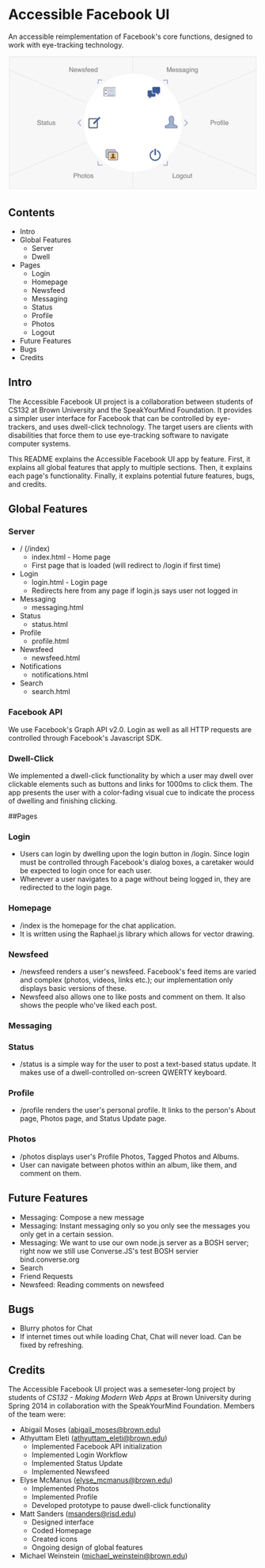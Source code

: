 Accessible Facebook UI
====================

An accessible reimplementation of Facebook's core functions, designed to work with eye-tracking technology.

![Accessible Facebook UI Homepage](screenshot_homepage.png "Accessible Facebook UI Homepage")

## Contents
- Intro
- Global Features
	- Server
	- Dwell
- Pages	
	- Login
	- Homepage
	- Newsfeed
	- Messaging
	- Status
	- Profile
	- Photos
	- Logout
- Future Features
- Bugs
- Credits

## Intro
The Accessible Facebook UI project is a collaboration between students of CS132 at Brown University and the SpeakYourMind Foundation. It provides a simpler user interface for Facebook that can be controlled by eye-trackers, and uses dwell-click technology. The target users are clients with disabilities that force them to use eye-tracking software to navigate computer systems.

This README explains the Accessible Facebook UI app by feature. First, it explains all global features that apply to multiple sections. Then, it explains each page's functionality. Finally, it explains potential future features, bugs, and credits.

## Global Features

### Server

- / (/index)
	- index.html - Home page
	- First page that is loaded (will redirect to /login if first time)
- Login
	- login.html - Login page
	- Redirects here from any page if login.js says user not logged in
- Messaging
	- messaging.html
- Status
	- status.html
- Profile
	- profile.html
- Newsfeed
	- newsfeed.html
- Notifications
	- notifications.html
- Search
	- search.html

### Facebook API
We use Facebook's Graph API v2.0. Login as well as all HTTP requests are controlled through Facebook's Javascript SDK.

### Dwell-Click
We implemented a dwell-click functionality by which a user may dwell over clickable elements such as buttons and links for 1000ms to click them. The app presents the user with a color-fading visual cue to indicate the process of dwelling and finishing clicking.

##Pages

### Login
- Users can login by dwelling upon the login button in /login. Since login must be controlled through Facebook's dialog boxes, a caretaker would be expected to login once for each user.
- Whenever a user navigates to a page without being logged in, they are redirected to the login page.

### Homepage
- /index is the homepage for the chat application.
- It is written using the Raphael.js library which allows for vector drawing.

### Newsfeed
- /newsfeed renders a user's newsfeed. Facebook's feed items are varied and complex (photos, videos, links etc.); our implementation only displays basic versions of these.
- Newsfeed also allows one to like posts and comment on them. It also shows the people who've liked each post.

### Messaging

### Status
- /status is a simple way for the user to post a text-based status update. It makes use of a dwell-controlled on-screen QWERTY keyboard.

### Profile
- /profile renders the user's personal profile. It links to the person's About page, Photos page, and Status Update page.

### Photos
- /photos displays user's Profile Photos, Tagged Photos and Albums.
- User can navigate between photos within an album, like them, and comment on them.

## Future Features
- Messaging: Compose a new message
- Messaging: Instant messaging only so you only see the messages you only get in a certain session.
- Messaging: We want to use our own node.js server as a BOSH server; right now we still use Converse.JS's test BOSH servier bind.converse.org
- Search
- Friend Requests
- Newsfeed: Reading comments on newsfeed

## Bugs
- Blurry photos for Chat
- If internet times out while loading Chat, Chat will never load. Can be fixed by refreshing.

## Credits
The Accessible Facebook UI project was a semeseter-long project by students of *CS132 - Making Modern Web Apps* at Brown University during Spring 2014 in collaboration with the SpeakYourMind Foundation. Members of the team were:

- Abigail Moses (abigail_moses@brown.edu)
- Athyuttam Eleti (athyuttam_eleti@brown.edu)
	- Implemented Facebook API initialization
	- Implemented Login Workflow
	- Implemented Status Update
	- Implemented Newsfeed
- Elyse McManus (elyse_mcmanus@brown.edu)
	- Implemented Photos
	- Implemented Profile
	- Developed prototype to pause dwell-click functionality
- Matt Sanders (msanders@risd.edu)
	- Designed interface
	- Coded Homepage
	- Created icons
	- Ongoing design of global features
- Michael Weinstein (michael_weinstein@brown.edu)
